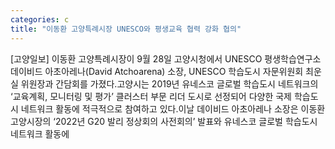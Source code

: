 ```yaml
---
categories: c
title: "이동환 고양특례시장 UNESCO와 평생교육 협력 강화 협의"
---
```

[고양일보] 이동환 고양특례시장이 9월 28일 고양시청에서 UNESCO 평생학습연구소 데이비드 아초아레나(David Atchoarena) 소장, UNESCO 학습도시 자문위원회 최운실 위원장과 간담회를 가졌다.고양시는 2019년 유네스코 글로벌 학습도시 네트워크의 ‘교육계획, 모니터링 및 평가’ 클러스터 부문 리더 도시로 선정되어 다양한 국제 학습도시 네트워크 활동에 적극적으로 참여하고 있다.이날 데이비드 아초아레나 소장은 이동환 고양시장의 ‘2022년 G20 발리 정상회의 사전회의’ 발표와 유네스코 글로벌 학습도시 네트워크 활동에